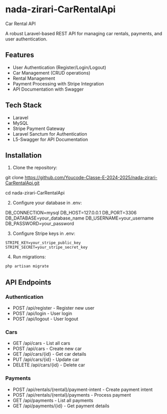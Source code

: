 # nada-zirari-CarRentalApi
  Car Rental API

A robust Laravel-based REST API for managing car rentals, payments, and user authentication.

## Features

- User Authentication (Register/Login/Logout)
- Car Management (CRUD operations)
- Rental Management
- Payment Processing with Stripe Integration
- API Documentation with Swagger

## Tech Stack

- Laravel
- MySQL
- Stripe Payment Gateway
- Laravel Sanctum for Authentication
- L5-Swagger for API Documentation

## Installation

1. Clone the repository:

git clone https://github.com/Youcode-Classe-E-2024-2025/nada-zirari-CarRentalApi.git


cd nada-zirari-CarRentalApi

2. Configure your database in .env:

DB_CONNECTION=mysql
DB_HOST=127.0.0.1
DB_PORT=3306
DB_DATABASE=your_database_name
DB_USERNAME=your_username
DB_PASSWORD=your_password


3. Configure Stripe keys in .env:
```
STRIPE_KEY=your_stripe_public_key
STRIPE_SECRET=your_stripe_secret_key
```

4. Run migrations:
```bash
php artisan migrate
```

## API Endpoints

### Authentication
- POST /api/register - Register new user
- POST /api/login - User login
- POST /api/logout - User logout

### Cars
- GET /api/cars - List all cars
- POST /api/cars - Create new car
- GET /api/cars/{id} - Get car details
- PUT /api/cars/{id} - Update car
- DELETE /api/cars/{id} - Delete car

### Payments
- POST /api/rentals/{rental}/payment-intent - Create payment intent
- POST /api/rentals/{rental}/payments - Process payment
- GET /api/payments - List all payments
- GET /api/payments/{id} - Get payment details


